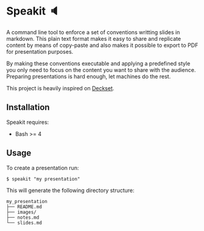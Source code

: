 # Speakit :speaker:

A command line tool to enforce a set of conventions writting slides in markdown. This plain text format makes it easy to share and replicate content by means of copy-paste and also makes it possible to export to PDF for presentation purposes.

By making these conventions executable and applying a predefined style you only need to focus on the content you want to share with the audience. Preparing presentations is hard enough, let machines do the rest.

This project is heavily inspired on [Deckset](https://www.decksetapp.com).

## Installation

Speakit requires:

* Bash >= 4

## Usage

To create a presentation run:

```shell
$ speakit "my presentation"
```

This will generate the following directory structure:

```
my_presentation
├── README.md
├── images/
├── notes.md
└── slides.md
```
